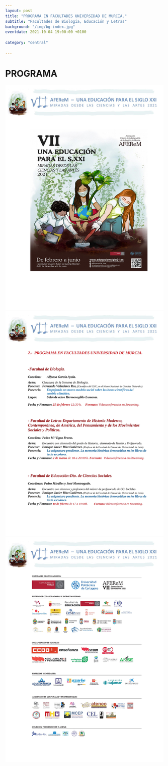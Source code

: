 ```yaml
---
layout: post
title: "PROGRAMA EN FACULTADES UNIVERSIDAD DE MURCIA."
subtitle: "Facultades de Biología, Educación y Letras"
background: "/img/bg-index.jpg"
eventdate: 2021-10-04 19:00:00 +0100

category: "central"
   
---
```

# PROGRAMA  

![cartel](/img/posts/progcen2.jpg)
![cartel](/img/posts/progcen6.jpg)
![cartel](/img/posts/progcen9.jpg)
